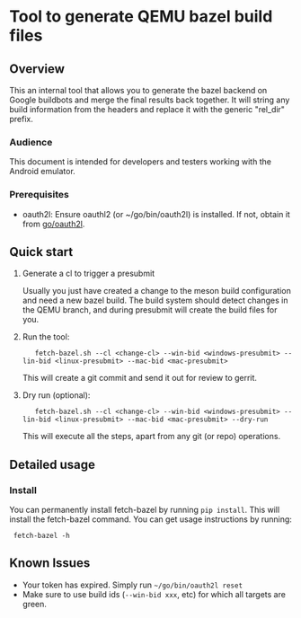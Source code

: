 # Tool to generate QEMU bazel build files

## Overview

This an internal tool that allows you to generate the bazel backend on Google buildbots
and merge the final results back together. It will string any build information from the
headers and replace it with the generic "rel_dir" prefix.

### Audience

This document is intended for developers and testers working with the Android emulator.

### Prerequisites

* oauth2l: Ensure oauthl2 (or ~/go/bin/oauth2l) is installed. If not, obtain it from [go/oauth2l](http://go/oauth2l).

## Quick start

1. Generate a cl to trigger a presubmit

   Usually you just have created a change to the meson build configuration and need a new bazel build.
   The build system should detect changes in the QEMU branch, and during presubmit will create the build files
   for you.

2. Run the tool:

          fetch-bazel.sh --cl <change-cl> --win-bid <windows-presubmit> --lin-bid <linux-presubmit> --mac-bid <mac-presubmit>

     This will create a git commit and send it out for review to gerrit.

3. Dry run (optional):

          fetch-bazel.sh --cl <change-cl> --win-bid <windows-presubmit> --lin-bid <linux-presubmit> --mac-bid <mac-presubmit> --dry-run

     This will execute all the steps, apart from any git (or repo) operations.

## Detailed usage

### Install

You can permanently install fetch-bazel by running `pip install`. This will install the fetch-bazel command. You can get usage instructions
by running:

     fetch-bazel -h

## Known Issues

* Your token has expired. Simply run `~/go/bin/oauth2l reset`
* Make sure to use build ids (`--win-bid xxx`, etc) for which all targets are green.
